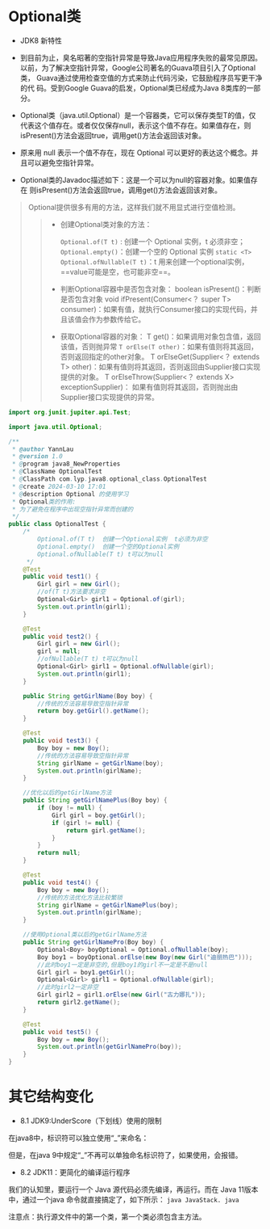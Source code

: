 # Optional类

- JDK8 新特性

- 到目前为止，臭名昭著的空指针异常是导致Java应用程序失败的最常见原因。
  以前，为了解决空指针异常，Google公司著名的Guava项目引入了Optional类，
  Guava通过使用检查空值的方式来防止代码污染，它鼓励程序员写更干净的代
  码。受到Google Guava的启发，Optional类已经成为Java 8类库的一部分。

- Optional<T>类（java.util.Optional）是一个容器类，它可以保存类型T的值，仅代表这个值存在。或者仅仅保存null，表示这个值不存在。如果值存在，则isPresent()方法会返回true，调用get()方法会返回该对象。
- 原来用 null 表示一个值不存在，现在 Optional 可以更好的表达这个概念。并且可以避免空指针异常。
- Optional类的Javadoc描述如下：这是一个可以为null的容器对象。如果值存在
  则isPresent()方法会返回true，调用get()方法会返回该对象。

> Optional提供很多有用的方法，这样我们就不用显式进行空值检测。
>
> > - 创建Optional类对象的方法：
> >
> >   `Optional.of(T t)` : 创建一个 Optional 实例，t 必须非空；
> >   `Optional.empty()`：创建一个空的 Optional 实例
> >   `static <T> Optional.ofNullable(T t)`：t 用来创建一个optional实例，==value可能是空，也可能非空==。
> >
> > - 判断Optional容器中是否包含对象：
> >   boolean isPresent()：判断是否包含对象
> >   void ifPresent(Consumer<？ super T> consumer)：如果有值，就执行Consumer接口的实现代码，并且该值会作为参数传给它。
> >
> > - 获取Optional容器的对象：
> >   T get()：如果调用对象包含值，返回该值，否则抛异常
> >   `T orElse(T other)`：如果有值则将其返回，否则返回指定的other对象。
> >   T orElseGet(Supplier<？ extends T> other)：如果有值则将其返回，否则返回由Supplier接口实现提供的对象。
> >   T orElseThrow(Supplier<？ extends X> exceptionSupplier)：
> >   如果有值则将其返回，否则抛出由Supplier接口实现提供的异常。



```java
import org.junit.jupiter.api.Test;

import java.util.Optional;

/**
 * @author YannLau
 * @version 1.0
 * @program java8_NewProperties
 * @ClassName OptionalTest
 * @ClassPath com.lyp.java8.optional_class.OptionalTest
 * @create 2024-03-10 17:01
 * @description Optional 的使用学习
 * Optional类的作用:
 * 为了避免在程序中出现空指针异常而创建的
 */
public class OptionalTest {
    /*
        Optional.of(T t)  创建一个Optional实例  t必须为非空
        Optional.empty()  创建一个空的Optional实例
        Optional.ofNullable(T t) t可以为null
     */
    @Test
    public void test1() {
        Girl girl = new Girl();
        //of(T t)方法要求非空
        Optional<Girl> girl1 = Optional.of(girl);
        System.out.println(girl1);
    }

    @Test
    public void test2() {
        Girl girl = new Girl();
        girl = null;
        //ofNullable(T t) t可以为null
        Optional<Girl> girl1 = Optional.ofNullable(girl);
        System.out.println(girl1);
    }

    public String getGirlName(Boy boy) {
        //传统的方法容易导致空指针异常
        return boy.getGirl().getName();
    }

    @Test
    public void test3() {
        Boy boy = new Boy();
        //传统的方法容易导致空指针异常
        String girlName = getGirlName(boy);
        System.out.println(girlName);
    }

    //优化以后的getGirlName方法
    public String getGirlNamePlus(Boy boy) {
        if (boy != null) {
            Girl girl = boy.getGirl();
            if (girl != null) {
                return girl.getName();
            }
        }
        return null;
    }

    @Test
    public void test4() {
        Boy boy = new Boy();
        //传统的方法优化方法比较繁琐
        String girlName = getGirlNamePlus(boy);
        System.out.println(girlName);
    }

    //使用Optional类以后的getGirlName方法
    public String getGirlNamePro(Boy boy) {
        Optional<Boy> boyOptional = Optional.ofNullable(boy);
        Boy boy1 = boyOptional.orElse(new Boy(new Girl("迪丽热巴")));
        //此时boy1一定是非空的,但是boy1的girl不一定是不是null
        Girl girl = boy1.getGirl();
        Optional<Girl> girl1 = Optional.ofNullable(girl);
        //此时girl2一定非空
        Girl girl2 = girl1.orElse(new Girl("古力娜扎"));
        return girl2.getName();
    }

    @Test
    public void test5() {
        Boy boy = new Boy();
        System.out.println(getGirlNamePro(boy));
    }
}
```

# 其它结构变化
- 8.1 JDK9:UnderScore（下划线）使用的限制

在java8中，标识符可以独立使用“\_”来命名：

但是，在java 9中规定“_”不再可以单独命名标识符了，如果使用，会报错。

- 8.2 JDK11：更简化的编译运行程序

我们的认知里，要运行一个 Java 源代码必须先编译，再运行。而在 Java 11版本中，通过一个java 命令就直接搞定了，如下所示：
`java JavaStack. java`

注意点：执行源文件中的第一个类，第一个类必须包含主方法。
